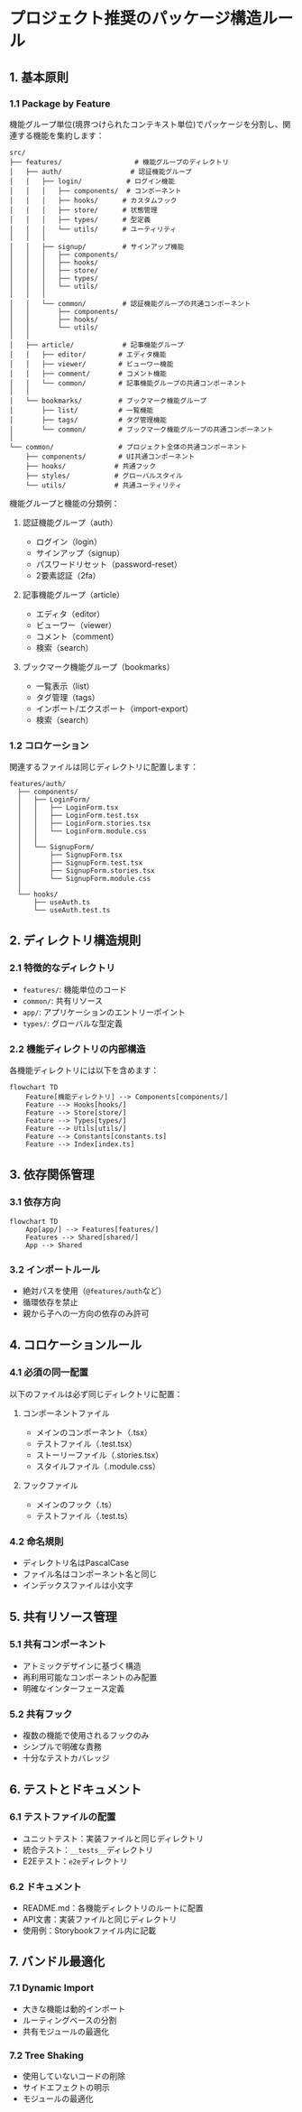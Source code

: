 # プロジェクト推奨のパッケージ構造ルール

## 1. 基本原則

### 1.1 Package by Feature

機能グループ単位(境界つけられたコンテキスト単位)でパッケージを分割し、関連する機能を集約します：

```
src/
├── features/                  # 機能グループのディレクトリ
│   ├── auth/                 # 認証機能グループ
│   │   ├── login/           # ログイン機能
│   │   │   ├── components/  # コンポーネント
│   │   │   ├── hooks/      # カスタムフック
│   │   │   ├── store/      # 状態管理
│   │   │   ├── types/      # 型定義
│   │   │   └── utils/      # ユーティリティ
│   │   │
│   │   ├── signup/         # サインアップ機能
│   │   │   ├── components/
│   │   │   ├── hooks/
│   │   │   ├── store/
│   │   │   ├── types/
│   │   │   └── utils/
│   │   │
│   │   └── common/         # 認証機能グループの共通コンポーネント
│   │       ├── components/
│   │       ├── hooks/
│   │       └── utils/
│   │
│   ├── article/            # 記事機能グループ
│   │   ├── editor/        # エディタ機能
│   │   ├── viewer/        # ビューワー機能
│   │   ├── comment/       # コメント機能
│   │   └── common/        # 記事機能グループの共通コンポーネント
│   │
│   └── bookmarks/         # ブックマーク機能グループ
│       ├── list/          # 一覧機能
│       ├── tags/          # タグ管理機能
│       └── common/        # ブックマーク機能グループの共通コンポーネント
│
└── common/                # プロジェクト全体の共通コンポーネント
    ├── components/        # UI共通コンポーネント
    ├── hooks/            # 共通フック
    ├── styles/           # グローバルスタイル
    └── utils/            # 共通ユーティリティ
```

機能グループと機能の分類例：

1. 認証機能グループ（auth）

   - ログイン（login）
   - サインアップ（signup）
   - パスワードリセット（password-reset）
   - 2要素認証（2fa）

2. 記事機能グループ（article）

   - エディタ（editor）
   - ビューワー（viewer）
   - コメント（comment）
   - 検索（search）

3. ブックマーク機能グループ（bookmarks）
   - 一覧表示（list）
   - タグ管理（tags）
   - インポート/エクスポート（import-export）
   - 検索（search）

### 1.2 コロケーション

関連するファイルは同じディレクトリに配置します：

```
features/auth/
  ├── components/
  │   ├── LoginForm/
  │   │   ├── LoginForm.tsx
  │   │   ├── LoginForm.test.tsx
  │   │   ├── LoginForm.stories.tsx
  │   │   └── LoginForm.module.css
  │   │
  │   └── SignupForm/
  │       ├── SignupForm.tsx
  │       ├── SignupForm.test.tsx
  │       ├── SignupForm.stories.tsx
  │       └── SignupForm.module.css
  │
  └── hooks/
      ├── useAuth.ts
      └── useAuth.test.ts
```

## 2. ディレクトリ構造規則

### 2.1 特徴的なディレクトリ

- `features/`: 機能単位のコード
- `common/`: 共有リソース
- `app/`: アプリケーションのエントリーポイント
- `types/`: グローバルな型定義

### 2.2 機能ディレクトリの内部構造

各機能ディレクトリには以下を含めます：

```mermaid
flowchart TD
    Feature[機能ディレクトリ] --> Components[components/]
    Feature --> Hooks[hooks/]
    Feature --> Store[store/]
    Feature --> Types[types/]
    Feature --> Utils[utils/]
    Feature --> Constants[constants.ts]
    Feature --> Index[index.ts]
```

## 3. 依存関係管理

### 3.1 依存方向

```mermaid
flowchart TD
    App[app/] --> Features[features/]
    Features --> Shared[shared/]
    App --> Shared
```

### 3.2 インポートルール

- 絶対パスを使用（`@features/auth`など）
- 循環依存を禁止
- 親から子への一方向の依存のみ許可

## 4. コロケーションルール

### 4.1 必須の同一配置

以下のファイルは必ず同じディレクトリに配置：

1. コンポーネントファイル

   - メインのコンポーネント（.tsx）
   - テストファイル（.test.tsx）
   - ストーリーファイル（.stories.tsx）
   - スタイルファイル（.module.css）

2. フックファイル
   - メインのフック（.ts）
   - テストファイル（.test.ts）

### 4.2 命名規則

- ディレクトリ名はPascalCase
- ファイル名はコンポーネント名と同じ
- インデックスファイルは小文字

## 5. 共有リソース管理

### 5.1 共有コンポーネント

- アトミックデザインに基づく構造
- 再利用可能なコンポーネントのみ配置
- 明確なインターフェース定義

### 5.2 共有フック

- 複数の機能で使用されるフックのみ
- シンプルで明確な責務
- 十分なテストカバレッジ

## 6. テストとドキュメント

### 6.1 テストファイルの配置

- ユニットテスト：実装ファイルと同じディレクトリ
- 統合テスト：`__tests__`ディレクトリ
- E2Eテスト：`e2e`ディレクトリ

### 6.2 ドキュメント

- README.md：各機能ディレクトリのルートに配置
- API文書：実装ファイルと同じディレクトリ
- 使用例：Storybookファイル内に記載

## 7. バンドル最適化

### 7.1 Dynamic Import

- 大きな機能は動的インポート
- ルーティングベースの分割
- 共有モジュールの最適化

### 7.2 Tree Shaking

- 使用していないコードの削除
- サイドエフェクトの明示
- モジュールの最適化
